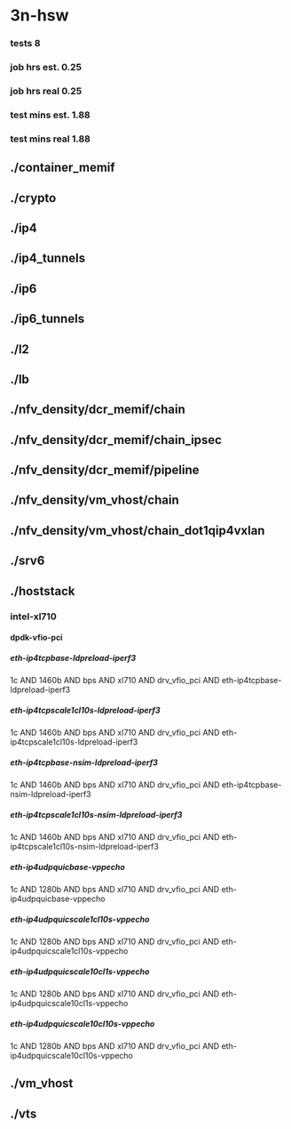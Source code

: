 # 3n-hsw
### tests 8
### job hrs est. 0.25
### job hrs real 0.25
### test mins est. 1.88
### test mins real 1.88
## ./container_memif
## ./crypto
## ./ip4
## ./ip4_tunnels
## ./ip6
## ./ip6_tunnels
## ./l2
## ./lb
## ./nfv_density/dcr_memif/chain
## ./nfv_density/dcr_memif/chain_ipsec
## ./nfv_density/dcr_memif/pipeline
## ./nfv_density/vm_vhost/chain
## ./nfv_density/vm_vhost/chain_dot1qip4vxlan
## ./srv6
## ./hoststack
### intel-xl710
#### dpdk-vfio-pci
##### eth-ip4tcpbase-ldpreload-iperf3
1c AND 1460b AND bps AND xl710 AND drv_vfio_pci AND eth-ip4tcpbase-ldpreload-iperf3
##### eth-ip4tcpscale1cl10s-ldpreload-iperf3
1c AND 1460b AND bps AND xl710 AND drv_vfio_pci AND eth-ip4tcpscale1cl10s-ldpreload-iperf3
##### eth-ip4tcpbase-nsim-ldpreload-iperf3
1c AND 1460b AND bps AND xl710 AND drv_vfio_pci AND eth-ip4tcpbase-nsim-ldpreload-iperf3
##### eth-ip4tcpscale1cl10s-nsim-ldpreload-iperf3
1c AND 1460b AND bps AND xl710 AND drv_vfio_pci AND eth-ip4tcpscale1cl10s-nsim-ldpreload-iperf3
##### eth-ip4udpquicbase-vppecho
1c AND 1280b AND bps AND xl710 AND drv_vfio_pci AND eth-ip4udpquicbase-vppecho
##### eth-ip4udpquicscale1cl10s-vppecho
1c AND 1280b AND bps AND xl710 AND drv_vfio_pci AND eth-ip4udpquicscale1cl10s-vppecho
##### eth-ip4udpquicscale10cl1s-vppecho
1c AND 1280b AND bps AND xl710 AND drv_vfio_pci AND eth-ip4udpquicscale10cl1s-vppecho
##### eth-ip4udpquicscale10cl10s-vppecho
1c AND 1280b AND bps AND xl710 AND drv_vfio_pci AND eth-ip4udpquicscale10cl10s-vppecho
## ./vm_vhost
## ./vts